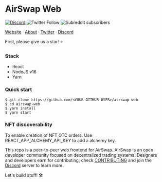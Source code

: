 # AirSwap Web

[![Discord](https://img.shields.io/discord/590643190281928738.svg)](https://chat.airswap.io) ![Twitter Follow](https://img.shields.io/twitter/follow/airswap?style=social) ![Subreddit subscribers](https://img.shields.io/reddit/subreddit-subscribers/AirSwap?style=social)

[Website](https://www.airswap.io/) · [About](https://about.airswap.io/) · [Twitter](https://twitter.com/airswap) · [Discord](https://chat.airswap.io/)

First, please give us a star! ⭐️

### Stack

- React
- NodeJS v16
- Yarn

### Quick start

```
$ git clone https://github.com/<YOUR-GITHUB-USER>/airswap-web
$ cd airswap-web
$ yarn install
$ yarn start
```

### NFT discoverability

To enable creation of NFT OTC orders. Use REACT_APP_ALCHEMY_API_KEY to add a alchemy key.

This repo is a peer-to-peer web frontend for AirSwap. AirSwap is an open developer community focused on decentralized trading systems. Designers and developers earn for contributing; check [CONTRIBUTING](CONTRIBUTING.md) and join the [Discord](https://chat.airswap.io/) server to learn more.

Let's build stuff! 🛠️
